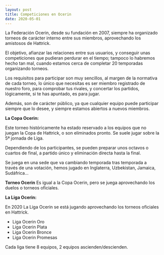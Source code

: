 ```yaml
---
layout: post
title: Competiciones en Ocerin
date: 2020-05-01
---
```


La Federación Ocerin, desde su fundación en 2007, siempre ha organizado torneos de carácter interno entre sus miembros, aprovechando los amistosos de Hattrick.

El objetivo, afianzar las relaciones entre sus usuarios, y conseguir unas competiciones que pudieran perdurar en el tiempo; tampoco lo habremos hecho tan mal, cuando estamos cerca de completar 20 temporadas organizando torneos.

Los requisitos para participar son muy sencillos, al margen de la normativa de cada torneo, lo único que necesitas es ser miembro registrado de nuestro foro, para comprobar tus rivales, y concertar los partidos, lógicamente, si te has apuntado, es para jugar.

Además, son de carácter público, ya que cualquier equipo puede participar siempre que lo desee, y siempre estamos abiertos a nuevos miembros.


**La Copa Ocerin:**

Este torneo históricamente ha estado reservado a los equipos que no juegan la Copa de Hattrick, o son eliminados pronto. Se suele jugar sobre la 5ª jornada de Liga.

Dependiendo de los participantes, se pueden preparar unos octavos o cuartos de final, a partido único y eliminación directa hasta la final.

Se juega en una sede que va cambiando temporada tras temporada a través de una votación, hemos jugado en Inglaterra, Uzbekistan, Jamaica, Sudáfrica...

**Torneo Ocerin**
Es igual a la Copa Ocerin, pero se juega aprovechando los duelos o torneos oficiales.


**La Liga Ocerin:**

En 2020 La Liga Ocerin se está jugando aprovechando los torneos oficiales en Hattrick.

- Liga Ocerin Oro
- Liga Ocerin Plata
- Liga Ocerin Bronce
- Liga Ocerin Promesas

Cada liga tiene 8 equipos, 2 equipos ascienden/descienden. 
